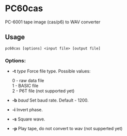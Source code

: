 # PC60cas
PC-6001 tape image (cas/p6) to WAV converter

## Usage
`pc60cas [options] <input file> [output file]`

### Options:
* **-t** *type*
Force file type. Possible values:

    0 - raw data file    
    1 - BASIC file    
    2 -  P6T file (not supported yet)

* **-b** *baud*
Set baud rate. Default - 1200.

* **-i**
Invert phase.

* **-s**
Square wave.

* **-p**
Play tape, do not convert to wav (not supperted yet)
